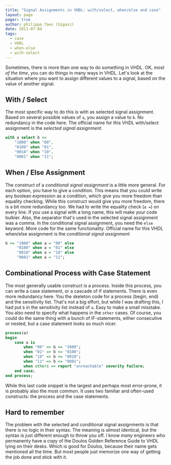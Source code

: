 ```yaml
---
title: "Signal Assignments in VHDL: with/select, when/else and case"
layout: page 
pager: true
author: philippe.faes (Sigasi)
date: 2011-07-04
tags: 
  - case
  - VHDL
  - when-else
  - with-select
---
```


Sometimes, there is more than one way to do something in VHDL. OK, _most of the time_, you can do things in many ways in VHDL. Let's look at the situation where you want to assign different values to a signal, based on the value of another signal.

## With / Select 

The most specific way to do this is with as selected signal assignment. Based on several possible values of `a`, you assign a value to `b`. No redundancy in the code here. The official name for this VHDL with/select assignment is the _selected signal assignment_.
```vhdl
with a select b <=
	"1000" when "00",
	"0100" when "01",
	"0010" when "10",
	"0001" when "11";
```

## When / Else Assignment

The construct of a _conditional signal assignment_ is a little more general. For each option, you have to give a condition. This means that you could write any boolean expression as a condition, which give you more freedom than equality checking. While this construct would give you more freedom, there is a bit more redundancy too. We had to write the equality check (`a =`) on every line. If you use a signal with a long name, this will make your code bulkier. Also, the separator that's used in the selected signal assignment was a comma. In the conditional signal assignment, you need the `else` keyword. More code for the same functionality. Official name for this VHDL when/else assignment is the _conditional signal assignment_
 
```vhdl
b <= "1000" when a = "00" else 
	 "0100" when a = "01" else 
	 "0010" when a = "10" else 
	 "0001" when a = "11";
```
 
## Combinational Process with Case Statement

The most generally usable construct is a process. Inside this process, you can write a case statement, or a cascade of if statements. There is even more redundancy here. You the skeleton code for a process (begin, end) and the sensitivity list. That's not a big effort, but while I was drafting this, I had put `b` in the sensitivity list instead of `a`. Easy to make a small misstake. You also need to specify what happens in the `other` cases. Of course, you could do the same thing with a bunch of IF-statements, either consecutive or nested, but a case statement looks so much nicer.

```vhdl
process(a)
begin
	case a is
		when "00" => b <= "1000";
		when "01" => b <= "0100";
		when "10" => b <= "0010";
		when "11" => b <= "0001";
		when others => report "unreachable" severity failure;
	end case;
end process;
```

While this last code snippet is the largest and perhaps most error-prone, it is probably also the most common. It uses two familiar and often-used constructs: the process and the case statements. 

## Hard to remember

The problem with the selected and conditional signal assignments is that there is no logic in their syntax. The meaning is _almost_ identical, but the syntax is just different enough to throw you off. I know _many_ engineers who permanenty have a copy of the Doulos Golden Reference Guide to VHDL lying on their desks. Which is good for Doulos, because their name gets mentioned all the time. But most people just memorize one way of getting the job done and stick with it.

